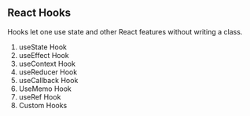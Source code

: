 
## React Hooks

Hooks let one use state and other React features without writing a class. <br>

1. useState Hook<br>
2. useEffect Hook <br>
3. useContext Hook <br>
4. useReducer Hook <br>
5. useCallback Hook <br>
6. UseMemo Hook <br>
7. useRef Hook <br>
8. Custom Hooks

 

